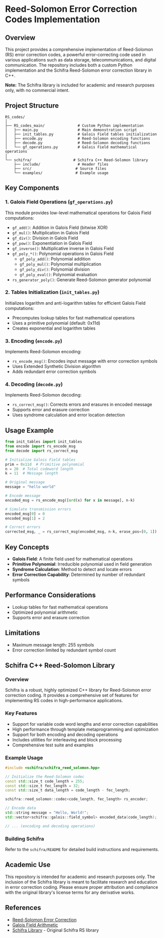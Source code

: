 # Reed-Solomon Error Correction Codes Implementation

## Overview
This project provides a comprehensive implementation of Reed-Solomon (RS) error correction codes, a powerful error-correcting code used in various applications such as data storage, telecommunications, and digital communication. The repository includes both a custom Python implementation and the Schifra Reed-Solomon error correction library in C++.

**Note:** The Schifra library is included for academic and research purposes only, with no commercial intent.

## Project Structure
```
RS_codes/
│
├── RS_codes_main/               # Custom Python implementation
│   ├── main.py                  # Main demonstration script
│   ├── init_tables.py           # Galois Field tables initialization
│   ├── encode.py                # Reed-Solomon encoding functions
│   ├── decode.py                # Reed-Solomon decoding functions
│   └── gf_operations.py         # Galois Field mathematical operations
│
└── schifra/                   # Schifra C++ Reed-Solomon library
    ├── include/                 # Header files
    ├── src/                    # Source files
    └── examples/               # Example usage
```

## Key Components

### 1. Galois Field Operations (`gf_operations.py`)
This module provides low-level mathematical operations for Galois Field computations:

- `gf_add()`: Addition in Galois Field (bitwise XOR)
- `gf_mul()`: Multiplication in Galois Field
- `gf_div()`: Division in Galois Field
- `gf_pow()`: Exponentiation in Galois Field
- `gf_inverse()`: Multiplicative inverse in Galois Field
- `gf_poly_*()`: Polynomial operations in Galois Field
  - `gf_poly_add()`: Polynomial addition
  - `gf_poly_mul()`: Polynomial multiplication
  - `gf_poly_div()`: Polynomial division
  - `gf_poly_eval()`: Polynomial evaluation
- `rs_generator_poly()`: Generate Reed-Solomon generator polynomial

### 2. Tables Initialization (`init_tables.py`)
Initializes logarithm and anti-logarithm tables for efficient Galois Field computations:
- Precomputes lookup tables for fast mathematical operations
- Uses a primitive polynomial (default: 0x11d)
- Creates exponential and logarithm tables

### 3. Encoding (`encode.py`)
Implements Reed-Solomon encoding:
- `rs_encode_msg()`: Encodes input message with error correction symbols
- Uses Extended Synthetic Division algorithm
- Adds redundant error correction symbols

### 4. Decoding (`decode.py`)
Implements Reed-Solomon decoding:
- `rs_correct_msg()`: Corrects errors and erasures in encoded message
- Supports error and erasure correction
- Uses syndrome calculation and error location detection

## Usage Example
```python
from init_tables import init_tables
from encode import rs_encode_msg
from decode import rs_correct_msg

# Initialize Galois Field tables
prim = 0x11d  # Primitive polynomial
n = 20  # Total codeword length
k = 11  # Message length

# Original message
message = "hello world"

# Encode message
encoded_msg = rs_encode_msg([ord(x) for x in message], n-k)

# Simulate transmission errors
encoded_msg[0] = 0
encoded_msg[1] = 2

# Correct errors
corrected_msg, _ = rs_correct_msg(encoded_msg, n-k, erase_pos=[0, 1])
```

## Key Concepts
- **Galois Field**: A finite field used for mathematical operations
- **Primitive Polynomial**: Irreducible polynomial used in field generation
- **Syndrome Calculation**: Method to detect and locate errors
- **Error Correction Capability**: Determined by number of redundant symbols

## Performance Considerations
- Lookup tables for fast mathematical operations
- Optimized polynomial arithmetic
- Supports error and erasure correction

## Limitations
- Maximum message length: 255 symbols
- Error correction limited by redundant symbol count

## Schifra C++ Reed-Solomon Library

### Overview
Schifra is a robust, highly optimized C++ library for Reed-Solomon error correction coding. It provides a comprehensive set of features for implementing RS codes in high-performance applications.

### Key Features
- Support for variable code word lengths and error correction capabilities
- High performance through template metaprogramming and optimization
- Support for both encoding and decoding operations
- Includes utilities for interleaving and block processing
- Comprehensive test suite and examples

### Example Usage
```cpp
#include <schifra/schifra_reed_solomon.hpp>

// Initialize the Reed-Solomon codec
const std::size_t code_length = 255;
const std::size_t fec_length = 32;
const std::size_t data_length = code_length - fec_length;

schifra::reed_solomon::codec<code_length, fec_length> rs_encoder;

// Encode data
std::string message = "Hello, World!";
std::vector<schifra::galois::field_symbol> encoded_data(code_length);

// ... (encoding and decoding operations)
```

### Building Schifra
Refer to the `schifra/README` for detailed build instructions and requirements.

## Academic Use
This repository is intended for academic and research purposes only. The inclusion of the Schifra library is meant to facilitate research and education in error correction coding. Please ensure proper attribution and compliance with the original library's license terms for any derivative works.

## References
- [Reed-Solomon Error Correction](https://en.wikipedia.org/wiki/Reed%E2%80%93Solomon_error_correction)
- [Galois Field Arithmetic](https://www.cs.utsa.edu/~wagner/laws/FFM.html)
- [Schifra Library](https://github.com/ArashPartow/schifra) - Original Schifra RS library

